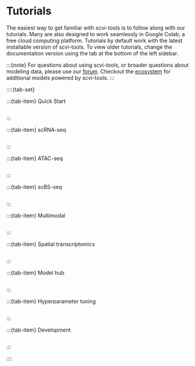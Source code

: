 # Tutorials

The easiest way to get familiar with scvi-tools is to follow along with our tutorials.
Many are also designed to work seamlessly in Google Colab, a free cloud computing platform.
Tutorials by default work with the latest installable version of scvi-tools. To view older tutorials,
change the documentation version using the tab at the bottom of the left sidebar.

:::{note}
For questions about using scvi-tools, or broader questions about modeling data, please use our [forum]. Checkout the [ecosystem] for additional models powered by scvi-tools.
:::

[forum]: https://discourse.scverse.org/
[ecosystem]: https://scvi-tools.org/ecosystem

::::{tab-set}

:::{tab-item} Quick Start
```{include} index_quick_start.md
```
:::

:::{tab-item} scRNA-seq
```{include} index_scrna.md
```
:::

:::{tab-item} ATAC-seq
```{include} index_atac.md
```
:::

:::{tab-item} scBS-seq
```{include} index_scbs.md
```
:::

:::{tab-item} Multimodal
```{include} index_multimodal.md
```
:::

:::{tab-item} Spatial transcriptomics
```{include} index_spatial.md
```
:::

:::{tab-item} Model hub
```{include} index_hub.md
```
:::

:::{tab-item} Hyperparameter tuning
```{include} index_tuning.md
```
:::

:::{tab-item} Development
```{include} index_dev.md
```
:::

::::
